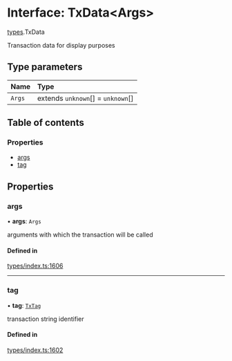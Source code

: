 # Interface: TxData<Args\>

[types](../wiki/types).TxData

Transaction data for display purposes

## Type parameters

| Name | Type |
| :------ | :------ |
| `Args` | extends `unknown`[] = `unknown`[] |

## Table of contents

### Properties

- [args](../wiki/types.TxData#args)
- [tag](../wiki/types.TxData#tag)

## Properties

### args

• **args**: `Args`

arguments with which the transaction will be called

#### Defined in

[types/index.ts:1606](https://github.com/PolymeshAssociation/polymesh-sdk/blob/31fdce23/src/types/index.ts#L1606)

___

### tag

• **tag**: [`TxTag`](../wiki/generated.types#txtag)

transaction string identifier

#### Defined in

[types/index.ts:1602](https://github.com/PolymeshAssociation/polymesh-sdk/blob/31fdce23/src/types/index.ts#L1602)
